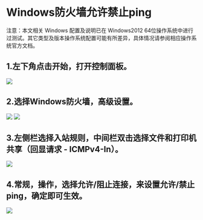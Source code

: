 # Windows防火墙允许禁止ping

注意：本文相关 Windows 配置及说明已在 Windows2012 64位操作系统中进行过测试。其它类型及版本操作系统配置可能有所差异，具体情况请参阅相应操作系统官方文档。

## 1.左下角点击开始，打开控制面板。

![](../../../../../image/Elastic-Compute/Virtual-Machine/Windows/Windows防火墙允许禁止端口访问01.png)

## 2.选择Windows防火墙，高级设置。 
![](../../../../../image/Elastic-Compute/Virtual-Machine/Windows/Windows防火墙允许禁止端口访问02.png)
![](../../../../../image/Elastic-Compute/Virtual-Machine/Windows/Windows防火墙允许禁止端口访问03.png)

## 3.左侧栏选择入站规则，中间栏双击选择文件和打印机共享（回显请求 - ICMPv4-In）。 
![](../../../../../image/Elastic-Compute/Virtual-Machine/Windows/Windows防火墙允许禁止端口访问04.png)

## 4.常规，操作，选择允许/阻止连接，来设置允许/禁止ping，确定即可生效。 
![](../../../../../image/Elastic-Compute/Virtual-Machine/Windows/Windows防火墙允许禁止端口访问05.png)

